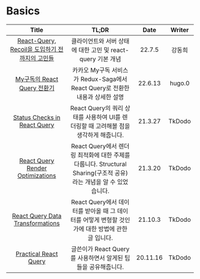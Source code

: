 # Basics

|                                                          Title                                                           |                                                       TL;DR                                                        |   Date   | Writer |
| :----------------------------------------------------------------------------------------------------------------------: | :----------------------------------------------------------------------------------------------------------------: | :------: | :----: |
| <a href="https://tech.osci.kr/2022/07/13/react-query/" target="_blank">React-Query, Recoil을 도입하기 전까지의 고민들<a> |                            클라이언트와 서버 상태에 대한 고민 및 react-query 기본 개념                             |  22.7.5  | 강동희 |
|         <a href="https://tech.kakao.com/2022/06/13/react-query/" target="_blank">My구독의 React Query 전환기<a>          |                   카카오 My구독 서비스가 Redux-Saga에서 React Query로 전환한 내용과 상세한 설명                    | 22.6.13  | hugo.0 |
|      <a href="https://tkdodo.eu/blog/status-checks-in-react-query" target="_blank">Status Checks in React Query<a>       |                React Query의 쿼리 상태를 사용하여 UI를 렌더링할 때 고려해볼 점을 생각하게 해줍니다.                | 21.3.27  | TkDodo |
|  <a href="https://tkdodo.eu/blog/react-query-render-optimizations" target="_blank">React Query Render Optimizations<a>   | React Query에서 렌더링 최적화에 대한 주제를 다룹니다. Structural Sharing(구조적 공유)라는 개념을 알 수 있었습니다. | 21.3.20  | TkDodo |
|  <a href="https://tkdodo.eu/blog/react-query-data-transformations" target="_blank">React Query Data Transformations<a>   |         React Query에서 데이터를 받아올 때 그 데이터를 어떻게 변형할 것인가에 대한 방법에 관한 글 입니다.          | 21.10.3  | TkDodo |
|             <a href="https://tkdodo.eu/blog/practical-react-query" target="_blank">Practical React Query<a>              |                           글쓴이가 React Query를 사용하면서 알게된 팁들을 공유해줍니다.                            | 20.11.16 | TkDodo |
